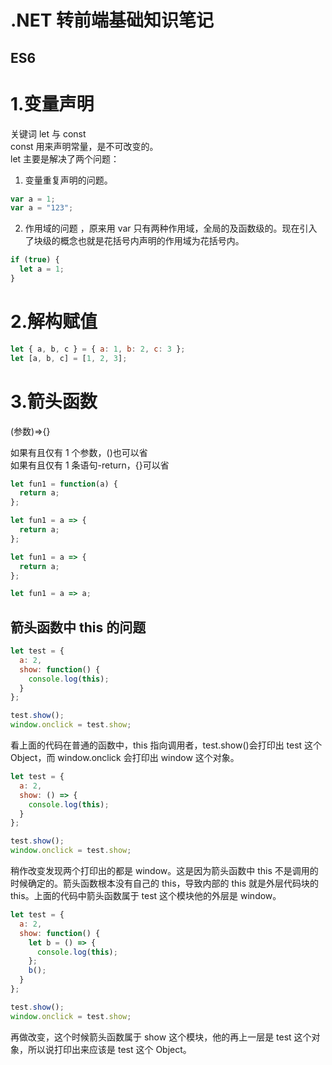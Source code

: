 # .NET 转前端基础知识笔记

## ES6

# 1.变量声明

关键词 let 与 const  
const 用来声明常量，是不可改变的。  
let 主要是解决了两个问题：

1. 变量重复声明的问题。

```javascript
var a = 1;
var a = "123";
```

2. 作用域的问题
   ，原来用 var 只有两种作用域，全局的及函数级的。现在引入了块级的概念也就是花括号内声明的作用域为花括号内。

```javascript
if (true) {
  let a = 1;
}
```

# 2.解构赋值

```javascript
let { a, b, c } = { a: 1, b: 2, c: 3 };
let [a, b, c] = [1, 2, 3];
```

# 3.箭头函数

(参数)=>{}

如果有且仅有 1 个参数，()也可以省  
如果有且仅有 1 条语句-return，{}可以省

```javascript
let fun1 = function(a) {
  return a;
};

let fun1 = a => {
  return a;
};

let fun1 = a => {
  return a;
};

let fun1 = a => a;
```

## 箭头函数中 this 的问题

```javascript
let test = {
  a: 2,
  show: function() {
    console.log(this);
  }
};

test.show();
window.onclick = test.show;
```

看上面的代码在普通的函数中，this 指向调用者，test.show()会打印出 test 这个 Object，而 window.onclick 会打印出 window 这个对象。

```javascript
let test = {
  a: 2,
  show: () => {
    console.log(this);
  }
};

test.show();
window.onclick = test.show;
```

稍作改变发现两个打印出的都是 window。这是因为箭头函数中 this 不是调用的时候确定的。箭头函数根本没有自己的 this，导致内部的 this 就是外层代码块的 this。上面的代码中箭头函数属于 test 这个模块他的外层是 window。

```javascript
let test = {
  a: 2,
  show: function() {
    let b = () => {
      console.log(this);
    };
    b();
  }
};

test.show();
window.onclick = test.show;
```

再做改变，这个时候箭头函数属于 show 这个模块，他的再上一层是 test 这个对象，所以说打印出来应该是 test 这个 Object。

